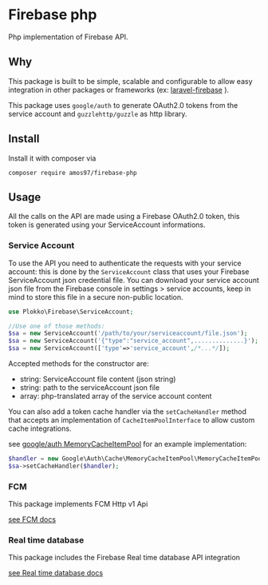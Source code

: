 # Firebase php
Php implementation of Firebase API.

## Why
This package is built to be simple, scalable and configurable to allow easy integration in other packages or frameworks (ex: [laravel-firebase](https://github.com/plokko/laravel-firebase) ).

This package uses `google/auth` to generate OAuth2.0 tokens from the service account and `guzzlehttp/guzzle` as http library.
## Install
Install it with composer via 

`composer require amos97/firebase-php`

## Usage
All the calls on the API are made using a Firebase OAuth2.0 token, this token is generated using your ServiceAccount informations.
### Service Account
To use the API you need to authenticate the requests with your service account:
this is done by the `ServiceAccount` class that uses your Firebase ServiceAccount json credential file.
You can download your service account json file from the Firebase console in settings > service accounts, keep in mind to store this file in a secure non-public location.
```php 
use Plokko\Firebase\ServiceAccount;

//Use one of those methods:
$sa = new ServiceAccount('/path/to/your/serviceaccount/file.json');
$sa = new ServiceAccount('{"type":"service_account",..............}');
$sa = new ServiceAccount(['type'=>'service_account',/*...*/]);
```
Accepted methods for the constructor are:
- string: ServiceAccount file content (json string)
- string: path to the serviceAccount json file
- array: php-translated array of the service account content

You can also add a token cache handler via the `setCacheHandler` method that accepts an implementation of `CacheItemPoolInterface` to allow custom cache integrations.

see [google/auth MemoryCacheItemPool](https://github.com/google/google-auth-library-php/blob/master/src/Cache/MemoryCacheItemPool.php) for an example implementation:
```php
$handler = new Google\Auth\Cache\MemoryCacheItemPool\MemoryCacheItemPool();
$sa->setCacheHandler($handler);
```

### FCM
This package implements FCM Http v1 Api

[see FCM docs](docs/FCM.md)

### Real time database 
This package includes the Firebase Real time database API integration

[see Real time database docs](docs/DB.md)
